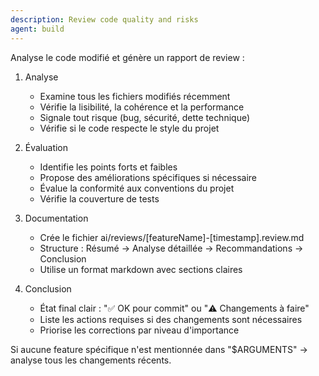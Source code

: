 ```yaml
---
description: Review code quality and risks
agent: build
---
```


Analyse le code modifié et génère un rapport de review :

1. Analyse
   - Examine tous les fichiers modifiés récemment
   - Vérifie la lisibilité, la cohérence et la performance
   - Signale tout risque (bug, sécurité, dette technique)
   - Vérifie si le code respecte le style du projet

2. Évaluation
   - Identifie les points forts et faibles
   - Propose des améliorations spécifiques si nécessaire
   - Évalue la conformité aux conventions du projet
   - Vérifie la couverture de tests

3. Documentation
   - Crée le fichier ai/reviews/[featureName]-[timestamp].review.md
   - Structure : Résumé → Analyse détaillée → Recommandations → Conclusion
   - Utilise un format markdown avec sections claires

4. Conclusion
   - État final clair : "✅ OK pour commit" ou "⚠️ Changements à faire"
   - Liste les actions requises si des changements sont nécessaires
   - Priorise les corrections par niveau d'importance

Si aucune feature spécifique n'est mentionnée dans "$ARGUMENTS" → analyse tous les changements récents.